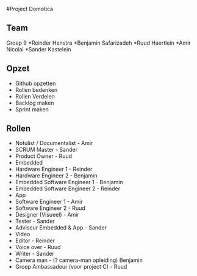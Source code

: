 #Project Domotica

## Team
Groep 9
*Reinder Henstra
*Benjamin Safarizadeh
*Ruud Haertlein
*Amir Nicolai
*Sander Kastelein

## Opzet
* Github opzetten
* Rollen bedenken
* Rollen Verdelen
* Backlog maken
* Sprint maken


## Rollen
* Notulist / Documentalist - Amir
* SCRUM Master - Sander
* Product Owner - Ruud
* Embedded
 * Hardware Engineer 1 - Reinder
 * Hardware Engineer 2 - Benjamin
 * Embedded Software Engineer 1 - Benjamin
 * Embedded Software Engineer 2 - Reinder
* App
 * Software Engineer 1 - Amir
 * Software Engineer 2 - Ruud
 * Designer (Visueel) - Amir
* Tester - Sander
* Adviseur Embedded & App - Sander
* Video
 * Editor - Reinder
 * Voice over - Ruud
 * Writer - Sander
 * Camera man - (? camera-man opleiding) Benjamin
* Groep Ambassadeur (voor project C) - Ruud